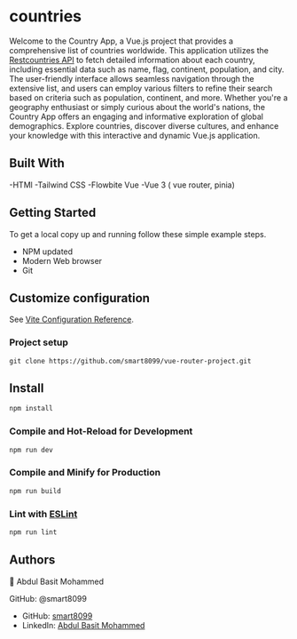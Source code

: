 # countries
Welcome to the Country App, a Vue.js project that provides a comprehensive list of countries worldwide. This application utilizes the [Restcountries API](https://restcountries.com/) to fetch detailed information about each country, including essential data such as name, flag, continent, population, and city. The user-friendly interface allows seamless navigation through the extensive list, and users can employ various filters to refine their search based on criteria such as population, continent, and more. Whether you're a geography enthusiast or simply curious about the world's nations, the Country App offers an engaging and informative exploration of global demographics. Explore countries, discover diverse cultures, and enhance your knowledge with this interactive and dynamic Vue.js application.

## Built With

-HTMl
-Tailwind CSS
-Flowbite Vue
-Vue 3 ( vue router, pinia)

## Getting Started

To get a local copy up and running follow these simple example steps.

- NPM updated
- Modern Web browser
- Git


## Customize configuration

See [Vite Configuration Reference](https://vitejs.dev/config/).


### Project setup

    git clone https://github.com/smart8099/vue-router-project.git


## Install

```sh
npm install
```

### Compile and Hot-Reload for Development

```sh
npm run dev
```

### Compile and Minify for Production

```sh
npm run build
```

### Lint with [ESLint](https://eslint.org/)

```sh
npm run lint
```


## Authors

👤 Abdul Basit Mohammed

GitHub: @smart8099

- GitHub: [smart8099](https://github.com/smart8099/)
- LinkedIn: [Abdul Basit Mohammed](https://www.linkedin.com/in/abdul-basit-mohammed-40b973185/)
